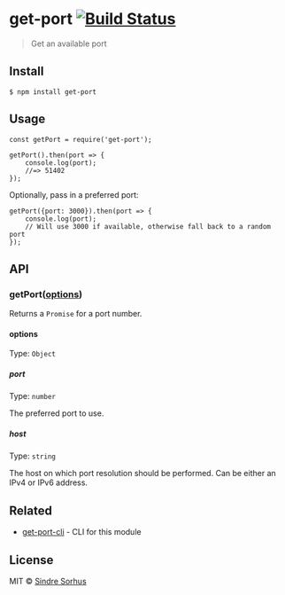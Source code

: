 get-port [![Build Status](https://travis-ci.org/sindresorhus/get-port.svg?branch=master)](https://travis-ci.org/sindresorhus/get-port)
======================================================================================================================================

> Get an available port

Install
-------

    $ npm install get-port

Usage
-----

    const getPort = require('get-port');

    getPort().then(port => {
        console.log(port);
        //=> 51402
    });

Optionally, pass in a preferred port:

    getPort({port: 3000}).then(port => {
        console.log(port);
        // Will use 3000 if available, otherwise fall back to a random port
    });

API
---

### getPort([options](#options))

Returns a `Promise` for a port number.

#### options

Type: `Object`

##### port

Type: `number`

The preferred port to use.

##### host

Type: `string`

The host on which port resolution should be performed. Can be either an IPv4 or IPv6 address.

Related
-------

-   [get-port-cli](https://github.com/sindresorhus/get-port-cli) - CLI for this module

License
-------

MIT © [Sindre Sorhus](https://sindresorhus.com)
